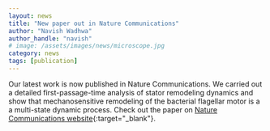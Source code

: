 ```yaml
---
layout: news
title: "New paper out in Nature Communications"
author: "Navish Wadhwa"
author_handle: "navish"
# image: /assets/images/news/microscope.jpg
category: news
tags: [publication]
---
```

Our latest work is now published in  Nature Communications. We carried out a detailed first-passage-time analysis of stator remodeling dynamics and show that mechanosensitive remodeling of the bacterial flagellar motor is a a multi-state dynamic process. Check out the paper on [Nature Communications website](https://www.nature.com/articles/s41467-022-33075-5){:target="_blank"}.